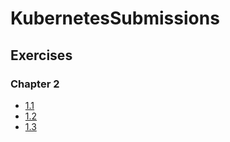 # KubernetesSubmissions

## Exercises

### Chapter 2

- [1.1](https://github.com/BenLazregAhmed/kubernetes_submissions/tree/1.1)
- [1.2](https://github.com/BenLazregAhmed/kubernetes_submissions/tree/1.2)
- [1.3](https://github.com/BenLazregAhmed/kubernetes_submissions/tree/1.3)

